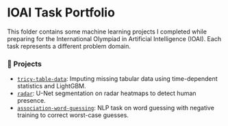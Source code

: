 # IOAI Task Portfolio

This folder contains some machine learning projects I completed while preparing for the International Olympiad in Artificial Intelligence (IOAI). Each task represents a different problem domain.

### 📁 Projects

- [`tricy-table-data`](./tricy-table-data): Imputing missing tabular data using time-dependent statistics and LightGBM.
- [`radar`](./radar): U-Net segmentation on radar heatmaps to detect human presence.
- [`association-word-guessing`](./association-word-guessing): NLP task on word guessing with negative training to correct worst-case guesses.

